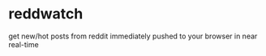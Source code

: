 reddwatch
=========

get new/hot posts from reddit immediately pushed to your browser in near real-time
